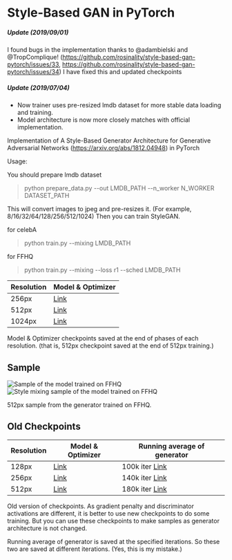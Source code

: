 # Style-Based GAN in PyTorch

##### Update (2019/09/01)

I found bugs in the implementation thanks to @adambielski and @TropComplique! (https://github.com/rosinality/style-based-gan-pytorch/issues/33, https://github.com/rosinality/style-based-gan-pytorch/issues/34) I have fixed this and updated checkpoints

##### Update (2019/07/04)

* Now trainer uses pre-resized lmdb dataset for more stable data loading and training.
* Model architecture is now more closely matches with official implementation.

Implementation of A Style-Based Generator Architecture for Generative Adversarial Networks (https://arxiv.org/abs/1812.04948) in PyTorch

Usage:

You should prepare lmdb dataset

> python prepare_data.py --out LMDB_PATH --n_worker N_WORKER DATASET_PATH

This will convert images to jpeg and pre-resizes it. (For example, 8/16/32/64/128/256/512/1024) Then you can train StyleGAN.

for celebA

> python train.py --mixing LMDB_PATH

for FFHQ

> python train.py --mixing --loss r1 --sched LMDB_PATH

Resolution | Model & Optimizer 
-----------|-------------------
256px      | [Link](https://drive.google.com/open?id=1QlXFPIOFzsJyjZ1AtfpnVhqW4Z0r8GLZ)
512px      | [Link](https://drive.google.com/open?id=13f0tXPX0EfHdac0zcudfC8osD4OdsxZQ)
1024px      | [Link](https://drive.google.com/open?id=1NJMqp2AN1de8cPXTBzYC7mX2wXF9ox-i)

Model & Optimizer checkpoints saved at the end of phases of each resolution. (that is, 512px checkpoint saved at the end of 512px training.)

## Sample

![Sample of the model trained on FFHQ](doc/sample_ffhq_new.png)
![Style mixing sample of the model trained on FFHQ](doc/sample_mixing_ffhq_new.png)

512px sample from the generator trained on FFHQ.

## Old Checkpoints

Resolution | Model & Optimizer | Running average of generator
-----------|-------------------|------------------------------
128px      | [Link](https://drive.google.com/open?id=1Fc0d8tTjS7Fcmr8gyHk8M0P-VMiRNeMl) | 100k iter [Link](https://drive.google.com/open?id=1b4MKSVTbWoY15NkzsM58T0QCvTE9d_Ch)
256px      | [Link](https://drive.google.com/open?id=1K2G1p-m1BQNoTEKJDBGAtFI1fC4eBjcd) | 140k iter [Link](https://drive.google.com/open?id=1n01mlc1mPpQyeUnnWNGeZiY7vp6JgakM)
512px      | [Link](https://drive.google.com/open?id=1Ls8NA56UnJWGJkRXXyJoDdz4a7uizBtw) | 180k iter [Link](https://drive.google.com/open?id=15lnKHnldIidQnXAlQ8PHo2W4XUTaIfq-)

Old version of checkpoints. As gradient penalty and discriminator activations are different, it is better to use new checkpoints to do some training. But you can use these checkpoints to make samples as generator architecture is not changed.

Running average of generator is saved at the specified iterations. So these two are saved at different iterations. (Yes, this is my mistake.)